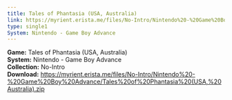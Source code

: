 ```yaml
---
title: Tales of Phantasia (USA, Australia)
link: https://myrient.erista.me/files/No-Intro/Nintendo%20-%20Game%20Boy%20Advance/Tales%20of%20Phantasia%20(USA,%20Australia).zip
type: single1
System: Nintendo - Game Boy Advance
---
```

<b>Game:</b> Tales of Phantasia (USA, Australia)<br>
<b>System:</b> Nintendo - Game Boy Advance<br>
<b>Collection:</b> No-Intro<br>
<b>Download:</b> https://myrient.erista.me/files/No-Intro/Nintendo%20-%20Game%20Boy%20Advance/Tales%20of%20Phantasia%20(USA,%20Australia).zip